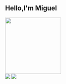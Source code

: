## Hello,I'm Miguel
<a href="https://github.com/mick258">
  <img height="180em" src="https://github-readme-stats-liart-psi.vercel.app/api/?username=mick258&layout=compact&langs_count=7&theme=yeblu"/>
</div>
<div> 
  <a href = "mailto:mm.nehama@gmail.com"><img src="https://img.shields.io/badge/-Gmail-%23333?style=for-the-badge&logo=gmail&logoColor=white" target="_blank"></a>
  <a href="https://www.linkedin.com/in/miguelnehama" target="_blank"><img src="https://img.shields.io/badge/-LinkedIn-%230077B5?style=for-the-badge&logo=linkedin&logoColor=white" target="_blank"></a> 
</div> 
